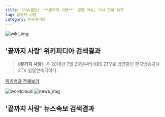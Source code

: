 ```yaml
---
title: (이슈클립) '**끝까지 사랑**' 관련 이슈, 기사 모아 보기
tag: 끝까지 사랑
category: 이슈클리핑
---
```

![wiki_img](https://user-images.githubusercontent.com/42597476/44503234-41136a80-a6d0-11e8-9071-6fc6418eafe4.png)
## **'**끝까지 사랑**'** 위키피디아 검색결과
>《**끝까지 사랑**》은 2018년 7월 23일부터 KBS 2TV로 방영중인 한국방송공사 2TV 일일연속극이다.

<a href="https://ko.wikipedia.org/wiki/끝까지 사랑" target="_blank">위키백과 전체보기</a>

![wordcloud](https://s3.ap-northeast-2.amazonaws.com/lyrics101-wordcloud/2018-10-03-1538567764.png)
![news_img](https://user-images.githubusercontent.com/42597476/44507050-1206f400-a6e4-11e8-8d98-7ffbfebb353f.png)
## **'**끝까지 사랑**'** 뉴스속보 검색결과

